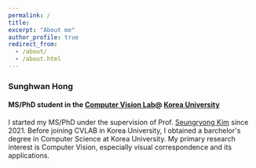```yaml
---
permalink: /
title: 
excerpt: "About me"
author_profile: true
redirect_from: 
  - /about/
  - /about.html
---
```

### Sunghwan Hong
#### MS/PhD student in the [Computer Vision Lab](https://cvlab.korea.ac.kr/ "cvlab")@ [Korea University](https://info.korea.edu/en_info/index.do "korea")
I started my MS/PhD under the supervision of Prof. [Seungryong Kim](https://seungryong.github.io/) since 2021. Before joining CVLAB in Korea University, 
I obtained a barchelor's degree in Computer Science at Korea University. My primary research interest is Computer Vision, especially visual correspondence and its applications. 